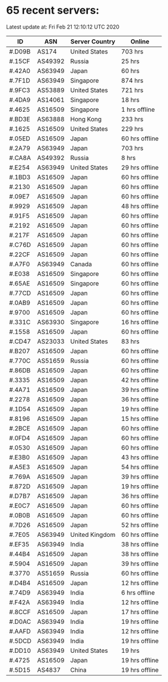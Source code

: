# 65 recent servers:

Latest update at: Fri Feb 21 12:10:12 UTC 2020

| ID | ASN | Server Country | Online |
| -- | --- | -------------- | ------ |
| #.D09B | AS174 | United States | 703 hrs |
| #.15CF | AS49392 | Russia | 25 hrs |
| #.42A0 | AS63949 | Japan | 60 hrs |
| #.7F1D | AS63949 | Singapore | 874 hrs |
| #.9FC3 | AS53889 | United States | 721 hrs |
| #.4DA9 | AS14061 | Singapore | 18 hrs |
| #.4625 | AS16509 | Singapore | 1 hrs offline |
| #.BD3E | AS63888 | Hong Kong | 233 hrs |
| #.1625 | AS16509 | United States | 229 hrs |
| #.05ED | AS16509 | Japan | 60 hrs offline |
| #.2A79 | AS63949 | Japan | 703 hrs |
| #.CA8A | AS49392 | Russia | 8 hrs |
| #.E254 | AS63949 | United States | 29 hrs offline |
| #.1BD3 | AS16509 | Japan | 60 hrs offline |
| #.2130 | AS16509 | Japan | 60 hrs offline |
| #.09E7 | AS16509 | Japan | 60 hrs offline |
| #.9929 | AS16509 | Japan | 48 hrs offline |
| #.91F5 | AS16509 | Japan | 60 hrs offline |
| #.2192 | AS16509 | Japan | 60 hrs offline |
| #.217F | AS16509 | Japan | 60 hrs offline |
| #.C76D | AS16509 | Japan | 60 hrs offline |
| #.22CF | AS16509 | Japan | 60 hrs offline |
| #.A7F0 | AS63949 | Canada | 60 hrs offline |
| #.E038 | AS16509 | Singapore | 60 hrs offline |
| #.65AE | AS16509 | Singapore | 60 hrs offline |
| #.77CD | AS16509 | Japan | 60 hrs offline |
| #.0AB9 | AS16509 | Japan | 60 hrs offline |
| #.9700 | AS16509 | Japan | 60 hrs offline |
| #.331C | AS63930 | Singapore | 16 hrs offline |
| #.1558 | AS16509 | Japan | 60 hrs offline |
| #.CD47 | AS23033 | United States | 83 hrs |
| #.B207 | AS16509 | Japan | 60 hrs offline |
| #.770C | AS51659 | Russia | 60 hrs offline |
| #.86DB | AS16509 | Japan | 60 hrs offline |
| #.3335 | AS16509 | Japan | 42 hrs offline |
| #.4A71 | AS16509 | Japan | 39 hrs offline |
| #.2278 | AS16509 | Japan | 36 hrs offline |
| #.1D54 | AS16509 | Japan | 19 hrs offline |
| #.8196 | AS16509 | Japan | 15 hrs offline |
| #.2BCE | AS16509 | Japan | 60 hrs offline |
| #.0FD4 | AS16509 | Japan | 60 hrs offline |
| #.0530 | AS16509 | Japan | 60 hrs offline |
| #.E3B0 | AS16509 | Japan | 43 hrs offline |
| #.A5E3 | AS16509 | Japan | 54 hrs offline |
| #.769A | AS16509 | Japan | 39 hrs offline |
| #.872D | AS16509 | Japan | 19 hrs offline |
| #.D7B7 | AS16509 | Japan | 36 hrs offline |
| #.E0C7 | AS16509 | Japan | 60 hrs offline |
| #.0B0B | AS16509 | Japan | 60 hrs offline |
| #.7D26 | AS16509 | Japan | 52 hrs offline |
| #.7E05 | AS63949 | United Kingdom | 60 hrs offline |
| #.EF35 | AS63949 | India | 38 hrs offline |
| #.44B4 | AS16509 | Japan | 38 hrs offline |
| #.5904 | AS16509 | Japan | 39 hrs offline |
| #.3770 | AS51659 | Russia | 60 hrs offline |
| #.D4B4 | AS16509 | Japan | 12 hrs offline |
| #.74D9 | AS63949 | India | 6 hrs offline |
| #.F42A | AS63949 | India | 12 hrs offline |
| #.8CCF | AS16509 | Japan | 17 hrs offline |
| #.D0AC | AS63949 | India | 19 hrs offline |
| #.AAFD | AS63949 | India | 12 hrs offline |
| #.5DCD | AS63949 | India | 19 hrs offline |
| #.DD10 | AS63949 | United States | 19 hrs |
| #.4725 | AS16509 | Japan | 19 hrs offline |
| #.5D15 | AS4837 | China | 19 hrs offline |

